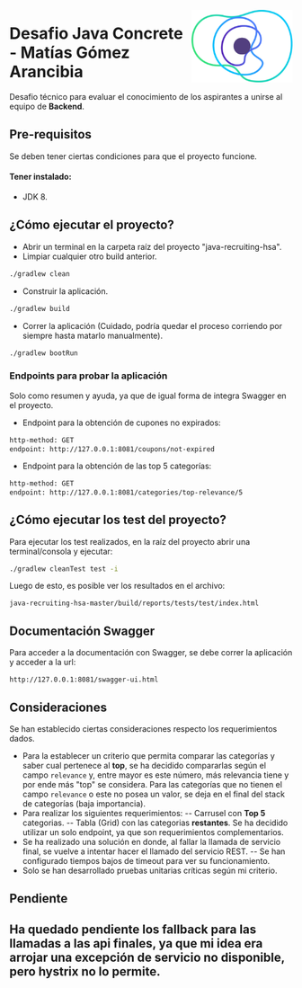 
<a href="https://concrete.com.br/"><img src=".github/concrete_symbol.png" width="180px" align="right" /></a>

# Desafio Java Concrete - Matías Gómez Arancibia

Desafio técnico para evaluar el conocimiento de los aspirantes a unirse al equipo de **Backend**.

## Pre-requisitos
Se deben tener ciertas condiciones para que el proyecto funcione.

#### Tener instalado:
- JDK 8.


## ¿Cómo ejecutar el proyecto?

- Abrir un terminal en la carpeta raíz del proyecto "java-recruiting-hsa".
- Limpiar cualquier otro build anterior.
```bash
./gradlew clean
```
- Construir la aplicación.
 ```bash
 ./gradlew build
 ```
- Correr la aplicación (Cuidado, podría quedar el proceso corriendo por siempre hasta matarlo manualmente).
```bash
./gradlew bootRun
```

### Endpoints para probar la aplicación

Solo como resumen y ayuda, ya que de igual forma de integra Swagger en el proyecto.
- Endpoint para la obtención de cupones no expirados:
```
http-method: GET
endpoint: http://127.0.0.1:8081/coupons/not-expired
```
- Endpoint para la obtención de las top 5 categorías:
```
http-method: GET
endpoint: http://127.0.0.1:8081/categories/top-relevance/5
```

## ¿Cómo ejecutar los test del proyecto?
Para ejecutar los test realizados, en la raíz del proyecto abrir una terminal/consola y ejecutar:
```bash
./gradlew cleanTest test -i
```
Luego de esto, es posible ver los resultados en el archivo:
```
java-recruiting-hsa-master/build/reports/tests/test/index.html
```

## Documentación Swagger

Para acceder a la documentación con Swagger, se debe correr la aplicación y acceder a la url:
```
http://127.0.0.1:8081/swagger-ui.html
```

## Consideraciones
Se han establecido ciertas consideraciones respecto los requerimientos dados.

- Para la establecer un criterio que permita comparar las categorías y saber cual pertenece al **top**, se ha decidido compararlas según el campo `relevance` y, entre mayor es este número, más relevancia tiene y por ende más "top" se considera. Para las categorías que no tienen el campo `relevance` o este no posea un valor, se deja en el final del stack de categorías (baja importancia).
- Para realizar los siguientes requerimientos:
-- Carrusel con **Top 5** categorias.
-- Tabla (Grid) con las categorias  **restantes**.
Se ha decidido utilizar un solo endpoint, ya que son requerimientos complementarios.
- Se ha realizado una solución en donde, al fallar la llamada de servicio final, se vuelve a intentar hacer el llamado del servicio REST.
-- Se han configurado tiempos bajos de timeout para ver su funcionamiento.
- Solo se han desarrollado pruebas unitarias críticas según mi criterio.

## Pendiente

Ha quedado pendiente los fallback para las llamadas a las api finales, ya que mi idea era arrojar una excepción de servicio no disponible, pero hystrix no lo permite.
---
